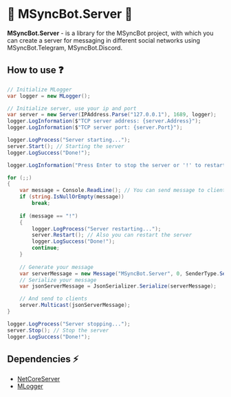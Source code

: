 # ️🔄️ MSyncBot.Server 🔄️

**MSyncBot.Server** - is a library for the MSyncBot project,
with which you can create a server for messaging 
in different social networks using MSyncBot.Telegram, MSyncBot.Discord.

## How to use ❓
```csharp
// Initialize MLogger
var logger = new MLogger();

// Initialize server, use your ip and port
var server = new Server(IPAddress.Parse("127.0.0.1"), 1689, logger);
logger.LogInformation($"TCP server address: {server.Address}");
logger.LogInformation($"TCP server port: {server.Port}");

logger.LogProcess("Server starting...");
server.Start(); // Starting the server
logger.LogSuccess("Done!");

logger.LogInformation("Press Enter to stop the server or '!' to restart the server...");

for (;;)
{
    var message = Console.ReadLine(); // You can send message to clients
    if (string.IsNullOrEmpty(message))
        break;
    
    if (message == "!")
    {
        logger.LogProcess("Server restarting...");
        server.Restart(); // Also you can restart the server
        logger.LogSuccess("Done!");
        continue;
    }
    
    // Generate your message
    var serverMessage = new Message("MSyncBot.Server", 0, SenderType.Server, message, new User("Server"));
    // Serialize your message
    var jsonServerMessage = JsonSerializer.Serialize(serverMessage);

    // And send to clients
    server.Multicast(jsonServerMessage);
}

logger.LogProcess("Server stopping...");    
server.Stop(); // Stop the server
logger.LogSuccess("Done!");
```

## Dependencies ⚡
- [NetCoreServer](https://github.com/chronoxor/NetCoreServer)
- [MLogger](https://github.com/mambastick/MLogger)